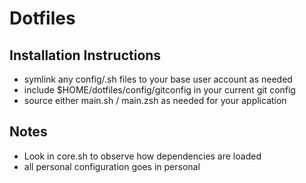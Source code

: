 Dotfiles
========

Installation Instructions
-------------------------

* symlink any config/.sh files to your base user account as needed
* include $HOME/dotfiles/config/gitconfig in your current git config
* source either main.sh / main.zsh as needed for your application

Notes
-----


* Look in core.sh to observe how dependencies are loaded
* all personal configuration goes in personal





